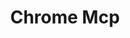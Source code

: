 ---
created: '2025-09-16T15:05:15.650518'
modified: '2025-09-17T16:12:32.931510'
ship_factor: 5
subtype: mcp-servers
tags: []
title: Chrome Mcp
type: tool
version: 1
---